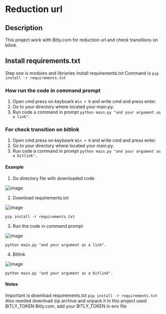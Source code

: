 # Reduction url

## Description
This project work with Bitly.com for reduction url and check transitions on bilink.

## Install requirements.txt
Step one is modules and libriaries
Install requirements.txt
Command is ```pip install -r requirements.txt```

### How run the code in command prompt
1. Open cmd press on keyboark ```Win + R``` and write cmd and press enter.
2. Go to your directory where located your main.py.
3. Run code a command in prompt ```python main.py "and your argument as a link".```

### For check transition on bitlink
1. Open cmd press on keyboark ```Win + R``` and write cmd and press enter.
2. Go to your directory where located your main.py.
3. Run code a command in prompt ```python main.py "and your argument as a bitlink".```

#### Example
1. Go directory file with downloaded code

![image](https://github.com/MikhaGitHub/Bitlink-clicks/assets/157389226/b3699fe7-5656-44fd-b392-d1b87d0eb23d)

2. Download requirements.txt

![image](https://github.com/MikhaGitHub/Bitlink-clicks/assets/157389226/3adefca9-6daf-4d7a-9bba-c713ea792a27)

```pip install -r requirements.txt```

3. Run the code in command prompt

![image](https://github.com/MikhaGitHub/Bitlink-clicks/assets/157389226/0714d49e-d819-42e7-a62d-d95556805e33)

```python main.py "and your argument as a link".```

4. Bitlink

![image](https://github.com/MikhaGitHub/Bitlink-clicks/assets/157389226/3f985676-aeb4-47e9-aa5a-d355978b4096)

```python main.py "and your argument as a bitlink".```

#### Notes
Important is download requirements.txt
```pip install -r requirements.txt```
Also needed download zip archive and unpack it
In this project used BITLY_TOKEN Bitly.com, add your BITLY_TOKEN in env file

